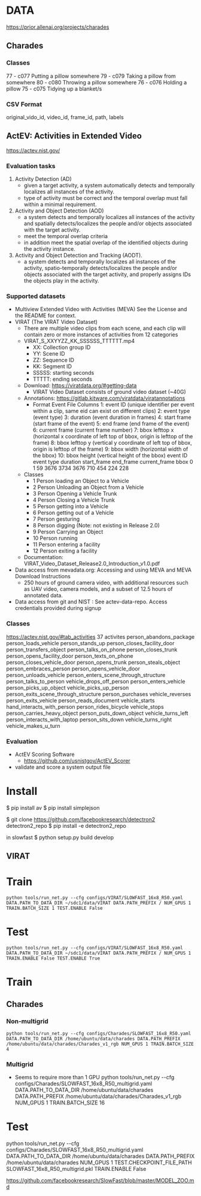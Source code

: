 # DATA
https://prior.allenai.org/projects/charades
## Charades
### Classes
77 - c077 Putting a pillow somewhere
79 - c079 Taking a pillow from somewhere
80 - c080 Throwing a pillow somewhere
76 - c076 Holding a pillow
75 - c075 Tidying up a blanket/s
### CSV Format
original_vido_id, video_id, frame_id, path, labels 

## ActEV: Activities in Extended Video
https://actev.nist.gov/

### Evaluation tasks
1) Activity Detection (AD)
    - given a target activity, a system automatically detects and temporally localizes all instances of the activity.
    - type of activity must be correct and the temporal overlap must fall within a minimal requirement.
2) Activity and Object Detection (AOD)
    - a system detects and temporally localizes all instances of the activity and spatially detects/localizes the people and/or objects associated with the target activity.
    - meet the temporal overlap criteria
    - in addition meet the spatial overlap of the identified objects during the activity instance.
3) Activity and Object Detection and Tracking (AODT).
    - a system detects and temporally localizes all instances of the activity, spatio-temporally detects/localizes the people and/or objects associated with the target activity, and properly assigns IDs the objects play in the activity. 

### Supported datasets
* Multiview Extended Video with Activities (MEVA) See the License and the README for context.
* VIRAT (The VIRAT Video Dataset)
    * There are multiple video clips from each scene, and each clip will contain zero or more instances of activities from 12 categories
    * VIRAT_S_XXYYZZ_KK_SSSSSS_TTTTTT.mp4
        * XX: Collection group ID
        * YY: Scene ID
        * ZZ: Sequence ID
        * KK: Segment ID
        * SSSSS: starting seconds
        * TTTTT: ending seconds
    * Download: https://viratdata.org/#getting-data
        * VIRAT Video Dataset consists of ground video dataset (~40G)
    * Annotations: https://gitlab.kitware.com/viratdata/viratannotations
        * Format
            Event File Columns 
            1: event ID        (unique identifier per event within a clip, same eid can exist on different clips)
            2: event type      (event type)
            3: duration        (event duration in frames)
            4: start frame     (start frame of the event)
            5: end frame       (end frame of the event)
            6: current frame   (current frame number)
            7: bbox lefttop x  (horizontal x coordinate of left top of bbox, origin is lefttop of the frame)
            8: bbox lefttop y  (vertical y coordinate of left top of bbox, origin is lefttop of the frame)
            9: bbox width      (horizontal width of the bbox)
            10: bbox height    (vertical height of the bbox)
        event ID    event type  duration    start_frame end_frame   current_frame   bbox
        0           1           59          3676        3734        3676            710 454 224 228 
    * Classes
        * 1 Person loading an Object to a Vehicle
        * 2 Person Unloading an Object from a Vehicle
        * 3 Person Opening a Vehicle Trunk 
        * 4 Person Closing a Vehicle Trunk
        * 5 Person getting into a Vehicle
        * 6 Person getting out of a Vehicle
        * 7 Person gesturing
        * 8 Person digging (Note: not existing in Release 2.0)
        * 9 Person Carrying an Object
        * 10 Person running
        * 11 Person entering a facility
        * 12 Person exiting a facility
    * Documentation:
        VIRAT_Video_Dataset_Release2.0_Introduction_v1.0.pdf
* Data access from mevadata.org: Accessing and using MEVA and MEVA Download Instructions
    * 250 hours of ground camera video, with additional resources such as UAV video, camera models, and a subset of 12.5 hours of annotated data.
* Data access from git and NIST : See actev-data-repo. Access credentials provided during signup

### Classes
https://actev.nist.gov/#tab_activities
37 activites
person_abandons_package	person_loads_vehicle	person_stands_up
person_closes_facility_door	person_transfers_object	person_talks_on_phone
person_closes_trunk	person_opens_facility_door	person_texts_on_phone
person_closes_vehicle_door	person_opens_trunk	person_steals_object
person_embraces_person	person_opens_vehicle_door	person_unloads_vehicle
person_enters_scene_through_structure	person_talks_to_person	vehicle_drops_off_person
person_enters_vehicle	person_picks_up_object	vehicle_picks_up_person
person_exits_scene_through_structure	person_purchases	vehicle_reverses
person_exits_vehicle	person_reads_document	vehicle_starts
hand_interacts_with_person	person_rides_bicycle	vehicle_stops
person_carries_heavy_object	person_puts_down_object	vehicle_turns_left
person_interacts_with_laptop	person_sits_down	vehicle_turns_right
vehicle_makes_u_turn

### Evaluation
* ActEV Scoring Software
  * https://github.com/usnistgov/ActEV_Scorer
* validate and score a system output file


# Install 
$ pip install av
$ pip install simplejson

$ git clone https://github.com/facebookresearch/detectron2 detectron2_repo
$ pip install -e detectron2_repo

in slowfast
$ python setup.py build develop

## VIRAT
# Train
```
python tools/run_net.py --cfg configs/VIRAT/SLOWFAST_16x8_R50.yaml DATA.PATH_TO_DATA_DIR ~/sdc1/data/VIRAT DATA.PATH_PREFIX / NUM_GPUS 1 TRAIN.BATCH_SIZE 1 TEST.ENABLE False
```
# Test
```
python tools/run_net.py --cfg configs/VIRAT/SLOWFAST_16x8_R50.yaml DATA.PATH_TO_DATA_DIR ~/sdc1/data/VIRAT DATA.PATH_PREFIX / NUM_GPUS 1 TRAIN.ENABLE False TEST.ENABLE True
```

# Train

## Charades
### Non-multigrid
```
python tools/run_net.py --cfg configs/Charades/SLOWFAST_16x8_R50.yaml DATA.PATH_TO_DATA_DIR /home/ubuntu/data/charades DATA.PATH_PREFIX /home/ubuntu/data/charades/Charades_v1_rgb NUM_GPUS 1 TRAIN.BATCH_SIZE 4
```
### Multigrid
* Seems to require more than 1 GPU
    python tools/run_net.py --cfg configs/Charades/SLOWFAST_16x8_R50_multigrid.yaml DATA.PATH_TO_DATA_DIR /home/ubuntu/data/charades DATA.PATH_PREFIX /home/ubuntu/data/charades/Charades_v1_rgb NUM_GPUS 1 TRAIN.BATCH_SIZE 16 

# Test
python tools/run_net.py --cfg configs/Charades/SLOWFAST_16x8_R50_multigrid.yaml DATA.PATH_TO_DATA_DIR /home/ubuntu/data/charades DATA.PATH_PREFIX /home/ubuntu/data/charades NUM_GPUS 1 TEST.CHECKPOINT_FILE_PATH SLOWFAST_16x8_R50_multigrid.pkl TRAIN.ENABLE False


https://github.com/facebookresearch/SlowFast/blob/master/MODEL_ZOO.md
